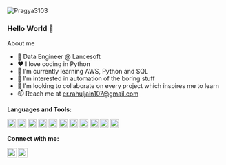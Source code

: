 <p align="left"> <img src="https://komarev.com/ghpvc/?username=pragya3103" alt="Pragya3103" /></p>


### Hello World 👋



<!--
**Rally107/Rally107** is a ✨ _special_ ✨ repository because its `README.md` (this file) appears on your GitHub profile.

Here are some ideas to get you started:

- 🔭 I’m currently working on ...
- 🌱 I’m currently learning ...
- 👯 I’m looking to collaborate on ...
- 🤔 I’m looking for help with ...
- 💬 Ask me about ...
- 📫 How to reach me: ...
- 😄 Pronouns: ...
- ⚡ Fun fact: ...
-->

About me
- 💼 Data Engineer @  Lancesoft
- ❤️ I love coding in Python
- 🌱 I’m currently learning AWS, Python and SQL
- 👀 I’m interested in automation of the boring stuff
- 💞️ I’m looking to collaborate on every project which inspires me to learn
- 📫 Reach me at er.rahuljain107@gmail.com


**Languages and Tools:**  

<code><img height="20" src="https://cdn.jsdelivr.net/npm/simple-icons@3.4.0/icons/python.svg"></code>
<code><img height="20" src="https://cdn.jsdelivr.net/npm/simple-icons@3.4.0/icons/mysql.svg"></code>
<code><img height="20" src="https://cdn.jsdelivr.net/npm/simple-icons@3.4.0/icons/linux.svg"></code>
<code><img height="20" src="https://cdn.jsdelivr.net/npm/simple-icons@3.4.0/icons/pycharm.svg"></code>
<code><img height="20" src="https://cdn.jsdelivr.net/npm/simple-icons@3.4.0/icons/git.svg"></code>
<code><img height="20" src="https://cdn.jsdelivr.net/npm/simple-icons@3.4.0/icons/anaconda.svg"></code>
<code><img height="20" src="https://cdn.jsdelivr.net/npm/simple-icons@3.4.0/icons/amazonaws.svg"></code>
<code><img height="20" src="https://cdn.jsdelivr.net/npm/simple-icons@3.4.0/icons/apachekafka.svg"></code>
<code><img height="20" src="https://cdn.jsdelivr.net/npm/simple-icons@3.4.0/icons/apacheflink.svg"></code>
<code><img height="20" src="https://cdn.jsdelivr.net/npm/simple-icons@3.4.0/icons/apacheairflow.svg"></code>
<code><img height="20" src="https://cdn.jsdelivr.net/npm/simple-icons@3.4.0/icons/apachespark.svg"></code>


**Connect with me:**

[<img align="left" alt="Pragya Jain | LinkedIn" width="22px" src="https://cdn.jsdelivr.net/npm/simple-icons@3.4.0/icons/linkedin.svg" />](https://www.linkedin.com/in/rahul-jain-74143369/)
[<img align="left" alt="Pragya Jain | HackerRank" width="22px" src="https://cdn.jsdelivr.net/npm/simple-icons@3.0.1/icons/hackerrank.svg" alt="Rally107"/>](https://www.hackerrank.com/er_rahuljain107)
